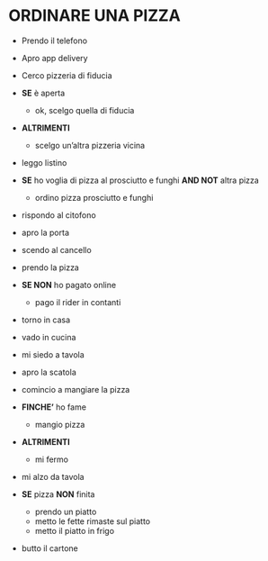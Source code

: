 # ORDINARE UNA PIZZA

- Prendo il telefono
- Apro app delivery
- Cerco pizzeria di fiducia

- **SE** è aperta
	- ok, scelgo quella di fiducia
- **ALTRIMENTI**
	- scelgo un’altra pizzeria vicina

- leggo listino

- **SE** ho voglia di pizza al prosciutto e funghi **AND NOT** altra pizza
    - ordino pizza prosciutto e funghi

- rispondo al citofono
- apro la porta
- scendo al cancello
- prendo la pizza

- **SE NON** ho pagato online
    - pago il rider in contanti


- torno in casa
- vado in cucina
- mi siedo a tavola
- apro la scatola
- comincio a mangiare la pizza

- **FINCHE’** ho fame
    - mangio pizza
- **ALTRIMENTI**
    - mi fermo

- mi alzo da tavola

- **SE** pizza **NON** finita
    - prendo un piatto
    - metto le fette rimaste sul piatto
    - metto il piatto in frigo

- butto il cartone


			
